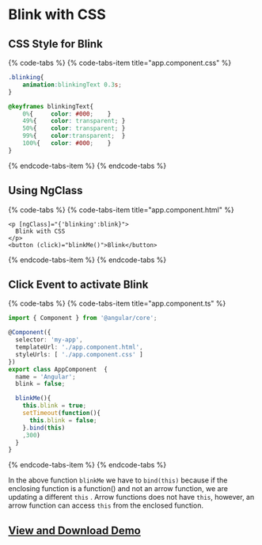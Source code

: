 # Blink with CSS

## CSS Style for Blink

{% code-tabs %}
{% code-tabs-item title="app.component.css" %}
```css
.blinking{
    animation:blinkingText 0.3s;
}

@keyframes blinkingText{
    0%{     color: #000;    }
    49%{    color: transparent; }
    50%{    color: transparent; }
    99%{    color:transparent;  }
    100%{   color: #000;    }
}
```
{% endcode-tabs-item %}
{% endcode-tabs %}

## Using NgClass

{% code-tabs %}
{% code-tabs-item title="app.component.html" %}
```markup
<p [ngClass]="{'blinking':blink}">
  Blink with CSS
</p>
<button (click)="blinkMe()">Blink</button>

```
{% endcode-tabs-item %}
{% endcode-tabs %}

## Click Event to activate Blink

{% code-tabs %}
{% code-tabs-item title="app.component.ts" %}
```typescript
import { Component } from '@angular/core';

@Component({
  selector: 'my-app',
  templateUrl: './app.component.html',
  styleUrls: [ './app.component.css' ]
})
export class AppComponent  {
  name = 'Angular';
  blink = false;

  blinkMe(){
    this.blink = true;
    setTimeout(function(){
      this.blink = false;
    }.bind(this)
    ,300)
  }
}
```
{% endcode-tabs-item %}
{% endcode-tabs %}

In the above function `blinkMe`  we have to `bind(this)`  because if the enclosing function is a function\(\) and not an arrow function, we are updating a different `this` . Arrow functions does not have `this`, however, an arrow function can access `this` from the enclosed function.  

## [View and Download Demo](https://stackblitz.com/edit/blink-css)

